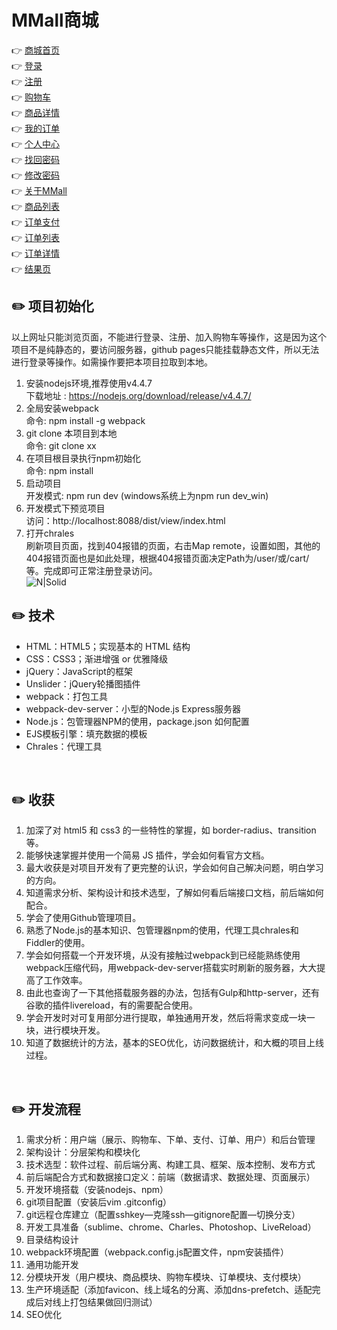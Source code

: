# MMall商城

👉 [商城首页](https://chasen8.github.io/MMall/dist/view/index.html)<br>
👉 [登录](https://chasen8.github.io/MMall/dist/view/user-login.html)<br>
👉 [注册](https://chasen8.github.io/MMall/dist/view/user-register.html)<br>
👉 [购物车](https://chasen8.github.io/MMall/dist/view/cart.html)<br>
👉 [商品详情](https://chasen8.github.io/MMall/dist/view/detail.html)<br>
👉 [我的订单](https://chasen8.github.io/MMall/dist/view/order-list.html)<br>
👉 [个人中心](https://chasen8.github.io/MMall/dist/view/user-center.html)<br>
👉 [找回密码](https://chasen8.github.io/MMall/dist/view/user-pass-reset.html)<br>
👉 [修改密码](https://chasen8.github.io/MMall/dist/view/user-pass-update.html)<br>
👉 [关于MMall](https://chasen8.github.io/MMall/dist/view/about.html)<br>
👉 [商品列表](https://chasen8.github.io/MMall/dist/view/list.html?keyword=%E6%89%8B%E6%9C%BA)<br>
👉 [订单支付](https://chasen8.github.io/MMall/dist/view/payment.html)<br>
👉 [订单列表](https://chasen8.github.io/MMall/dist/view/order-list.html)<br>
👉 [订单详情](https://chasen8.github.io/MMall/dist/view/order-detail.html)<br>
👉 [结果页](https://chasen8.github.io/MMall/dist/view/result.html)<br>

## ✏️ 项目初始化
以上网址只能浏览页面，不能进行登录、注册、加入购物车等操作，这是因为这个项目不是纯静态的，要访问服务器，github pages只能挂载静态文件，所以无法进行登录等操作。如需操作要把本项目拉取到本地。

1. 安装nodejs环境,推荐使用v4.4.7<br>
下载地址 : https://nodejs.org/download/release/v4.4.7/ 
1. 全局安装webpack<br>
命令: npm install -g webpack
1. git clone 本项目到本地<br>
命令: git clone xx
1. 在项目根目录执行npm初始化<br>
命令: npm install
1. 启动项目<br>
开发模式: npm run dev (windows系统上为npm run dev_win)
1. 开发模式下预览项目<br>
访问：http://localhost:8088/dist/view/index.html
1. 打开chrales<br>
刷新项目页面，找到404报错的页面，右击Map remote，设置如图，其他的404报错页面也是如此处理，根据404报错页面决定Path为/user/或/cart/等。完成即可正常注册登录访问。<br>
![N|Solid](http://m.qpic.cn/psb?/V14DPIsG3ADUGY/XkpQnu5YKP5Wa9iofwhjChouD8bmD0HdkwYAvgOnhR4!/b/dGcBAAAAAAAA&bo=iAM7AgAAAAADJ7A!&rf=viewer_4)<br>

## ✏️ 技术

- HTML：HTML5；实现基本的 HTML 结构
- CSS：CSS3；渐进增强 or 优雅降级
- jQuery：JavaScript的框架
- Unslider：jQuery轮播图插件
- webpack：打包工具
- webpack-dev-server：小型的Node.js Express服务器
- Node.js：包管理器NPM的使用，package.json 如何配置
- EJS模板引擎：填充数据的模板
- Chrales：代理工具

<br>

## ✏️ 收获

1. 加深了对 html5 和 css3 的一些特性的掌握，如 border-radius、transition 等。
1. 能够快速掌握并使用一个简易 JS 插件，学会如何看官方文档。
1. 最大收获是对项目开发有了更完整的认识，学会如何自己解决问题，明白学习的方向。
1. 知道需求分析、架构设计和技术选型，了解如何看后端接口文档，前后端如何配合。
1. 学会了使用Github管理项目。
1. 熟悉了Node.js的基本知识、包管理器npm的使用，代理工具chrales和Fiddler的使用。
1. 学会如何搭载一个开发环境，从没有接触过webpack到已经能熟练使用webpack压缩代码，用webpack-dev-server搭载实时刷新的服务器，大大提高了工作效率。
1. 由此也查询了一下其他搭载服务器的办法，包括有Gulp和http-server，还有谷歌的插件livereload，有的需要配合使用。
1. 学会开发时对可复用部分进行提取，单独通用开发，然后将需求变成一块一块，进行模块开发。
1. 知道了数据统计的方法，基本的SEO优化，访问数据统计，和大概的项目上线过程。

<br>

## ✏️ 开发流程

1. 需求分析：用户端（展示、购物车、下单、支付、订单、用户）和后台管理
1. 架构设计：分层架构和模块化
1. 技术选型：软件过程、前后端分离、构建工具、框架、版本控制、发布方式
1. 前后端配合方式和数据接口定义：前端（数据请求、数据处理、页面展示）
1. 开发环境搭载（安装nodejs、npm）
1. git项目配置（安装后vim .gitconfig）
1. git远程仓库建立（配置sshkey—克隆ssh—gitignore配置—切换分支）
1. 开发工具准备（sublime、chrome、Charles、Photoshop、LiveReload）
1. 目录结构设计
1. webpack环境配置（webpack.config.js配置文件，npm安装插件）
1. 通用功能开发
1. 分模块开发（用户模块、商品模块、购物车模块、订单模块、支付模块）
1. 生产环境适配（添加favicon、线上域名的分离、添加dns-prefetch、适配完成后对线上打包结果做回归测试）
1. SEO优化

